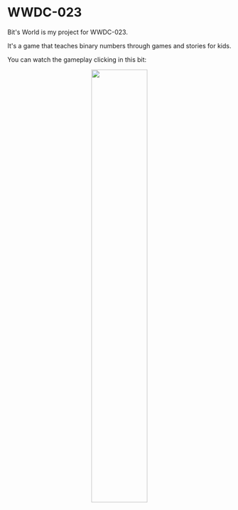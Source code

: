 # WWDC-023

Bit's World is my project for WWDC-023.


It's a game that teaches binary numbers through games and stories for kids. 


You can watch the gameplay clicking in this bit:


<div align="center">
      <a href="https://www.youtube.com/watch?v=aqdc0QZx-lU">
         <img src="https://img.youtube.com/vi/aqdc0QZx-lU/0.jpg" style="width:50%;">
      </a>
</div>
